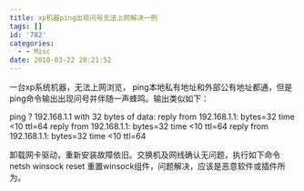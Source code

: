 ```yaml
---
title: xp机器ping出现问号无法上网解决一例
tags: []
id: '782'
categories:
  - - Misc
date: 2010-03-22 20:21:52
---
```


一台xp系统机器，无法上网浏览， ping本地私有地址和外部公有地址都通，但是ping命令输出出现问号并伴随一声蜂鸣。输出类似如下：

ping ? 192.168.1.1 with 32 bytes of data:
reply from 192.168.1.1: bytes=32 time <10 ttl=64
reply from 192.168.1.1: bytes=32 time <10 ttl=64
reply from 192.168.1.1: bytes=32 time <10 ttl=64

卸载网卡驱动，重新安装故障依旧。交换机及网线确认无问题，执行如下命令
netsh winsock reset
重置winsock组件，问题解决，应该是恶意软件或插件所为。